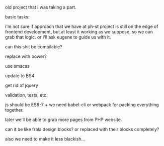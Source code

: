 old project that i was taking a part.

basic tasks:


i'm not sure if approach that we have at ph-st project is still on the edge of frontend development, but at least it working as we suppose, so
we can grab that logic. or i'll ask eugene to guide us with it.

can this shit be compilable?

replace with bower?

use smacss

update to BS4 

get rid of jquery

validation, tests, etc.

js should be ES6-7 + we need babel-cli or webpack for packing everything together.

later we'll be able to grab more pages from PHP website.

can it be like frala design blocks? or replaced with their blocks completely?

also we need to make it less blackish...
